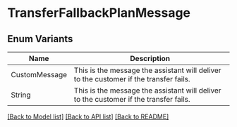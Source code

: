 # TransferFallbackPlanMessage

## Enum Variants

| Name | Description |
|---- | -----|
| CustomMessage | This is the message the assistant will deliver to the customer if the transfer fails. |
| String | This is the message the assistant will deliver to the customer if the transfer fails. |

[[Back to Model list]](../README.md#documentation-for-models) [[Back to API list]](../README.md#documentation-for-api-endpoints) [[Back to README]](../README.md)



